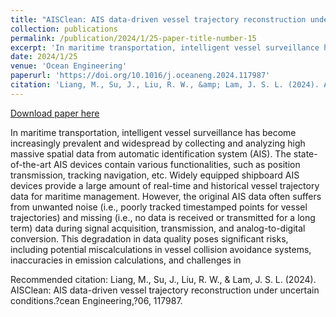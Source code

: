 ```yaml
---
title: "AISClean: AIS data-driven vessel trajectory reconstruction under uncertain conditions"
collection: publications
permalink: /publication/2024/1/25-paper-title-number-15
excerpt: 'In maritime transportation, intelligent vessel surveillance has become increasingly prevalent and widespread by collecting and analyzing high massive spatial data from automatic identification system (AIS). The state-of-the-art AIS devices contain various functionalities, such as position transmission, tracking navigation, etc. Widely equipped shipboard AIS devices provide a large amount of real-time and historical vessel trajectory data for maritime management. However, the original AIS data often suffers from unwanted noise (i.e., poorly tracked timestamped points for vessel trajectories) and missing (i.e., no data is received or transmitted for a long term) data during signal acquisition, transmission, and analog-to-digital conversion. This degradation in data quality poses significant risks, including potential miscalculations in vessel collision avoidance systems, inaccuracies in emission calculations, and challenges in'
date: 2024/1/25
venue: 'Ocean Engineering'
paperurl: 'https://doi.org/10.1016/j.oceaneng.2024.117987'
citation: 'Liang, M., Su, J., Liu, R. W., &amp; Lam, J. S. L. (2024). AISClean: AIS data-driven vessel trajectory reconstruction under uncertain conditions.?cean Engineering,?06, 117987.'
---
```


<a href='https://doi.org/10.1016/j.oceaneng.2024.117987'>Download paper here</a>

In maritime transportation, intelligent vessel surveillance has become increasingly prevalent and widespread by collecting and analyzing high massive spatial data from automatic identification system (AIS). The state-of-the-art AIS devices contain various functionalities, such as position transmission, tracking navigation, etc. Widely equipped shipboard AIS devices provide a large amount of real-time and historical vessel trajectory data for maritime management. However, the original AIS data often suffers from unwanted noise (i.e., poorly tracked timestamped points for vessel trajectories) and missing (i.e., no data is received or transmitted for a long term) data during signal acquisition, transmission, and analog-to-digital conversion. This degradation in data quality poses significant risks, including potential miscalculations in vessel collision avoidance systems, inaccuracies in emission calculations, and challenges in

Recommended citation: Liang, M., Su, J., Liu, R. W., & Lam, J. S. L. (2024). AISClean: AIS data-driven vessel trajectory reconstruction under uncertain conditions.?cean Engineering,?06, 117987.